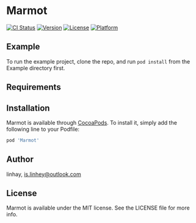 # Marmot

[![CI Status](https://img.shields.io/travis/linhay/Marmot.svg?style=flat)](https://travis-ci.org/linhay/Marmot)
[![Version](https://img.shields.io/cocoapods/v/Marmot.svg?style=flat)](https://cocoapods.org/pods/Marmot)
[![License](https://img.shields.io/cocoapods/l/Marmot.svg?style=flat)](https://cocoapods.org/pods/Marmot)
[![Platform](https://img.shields.io/cocoapods/p/Marmot.svg?style=flat)](https://cocoapods.org/pods/Marmot)

## Example

To run the example project, clone the repo, and run `pod install` from the Example directory first.

## Requirements

## Installation

Marmot is available through [CocoaPods](https://cocoapods.org). To install
it, simply add the following line to your Podfile:

```ruby
pod 'Marmot'
```

## Author

linhay, is.linhey@outlook.com

## License

Marmot is available under the MIT license. See the LICENSE file for more info.
